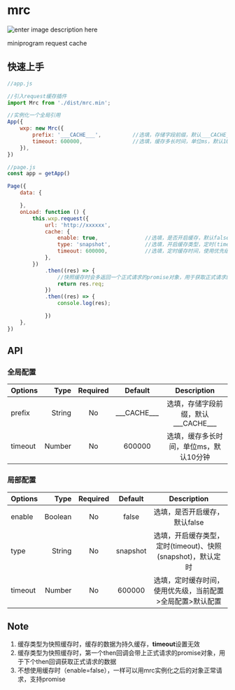 # mrc
![enter image description here](https://travis-ci.org/jayZOU/mrc.svg?branch=master)

miniprogram request cache

## 快速上手
```javascript
//app.js

//引入request缓存插件
import Mrc from './dist/mrc.min';

//实例化一个全局引用
App({
	wxp: new Mrc({
		prefix: '___CACHE___',			//选填，存储字段前缀，默认___CACHE___
		timeout: 600000,				//选填，缓存多长时间，单位ms，默认10分钟
	}),
})
```

```javascript
//page.js
const app = getApp()

Page({
	data: {

	},
	onLoad: function () {
		this.wxp.request({
			url: 'http://xxxxxx',
			cache: {
				enable: true,			    //选填，是否开启缓存，默认false
				type: 'snapshot',		    //选填，开启缓存类型，定时(timeout)、快照(snapshot)，默认定时
				timeout: 600000,		 	//选填，定时缓存时间，使用优先级，当前配置>全局配置>默认配置
			},
		})
			.then((res) => {
				//快照缓存时会多返回一个正式请求的promise对象，用于获取正式请求的数据
				return res.req;
			})
			.then((res) => {
				console.log(res);

			})
	},
})
```

## API
### 全局配置
| Options|     Type|   Required|   Default|   Description|
| :-------- | --------:| :------: | :------: | :------: |
| prefix|   String |  No|  \_\_\_CACHE___|  选填，存储字段前缀，默认\_\_\_CACHE___|
| timeout|   Number|  No|  600000|  选填，缓存多长时间，单位ms，默认10分钟|

### 局部配置
| Options|     Type|   Required|   Default|   Description|
| :-------- | --------:| :------: | :------: | :------: |
| enable|  Boolean |  No|  false|  选填，是否开启缓存，默认false|
| type|   String|  No|  snapshot|  选填，开启缓存类型，定时(timeout)、快照(snapshot)，默认定时|
| timeout|   Number|  No|  600000|  选填，定时缓存时间，使用优先级，当前配置>全局配置>默认配置|

## Note
1. 缓存类型为快照缓存时，缓存的数据为持久缓存，**timeout**设置无效
2. 缓存类型为快照缓存时，第一个then回调会带上正式请求的promise对象，用于下个then回调获取正式请求的数据
3. 不想使用缓存时（enable=false），一样可以用mrc实例化之后的对象正常请求，支持promise